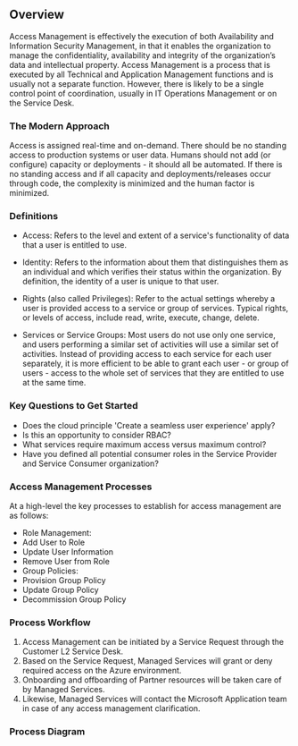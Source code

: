 ## Overview 

Access Management is effectively the execution of both Availability and Information Security Management, in that it enables the organization to manage the confidentiality, availability and integrity of the organization’s data and intellectual property. Access Management is a process that is executed by all Technical and Application Management functions and is usually not a separate function. However, there is likely to be a single control point of coordination, usually in IT Operations Management or on the Service Desk. 

 

### The Modern Approach 

Access is assigned real-time and on-demand. There should be no standing access to production systems or user data. Humans should not add (or configure) capacity or deployments - it should all be automated. If there is no standing access and if all capacity and deployments/releases occur through code, the complexity is minimized and the human factor is minimized. 

 

### Definitions 

- Access: Refers to the level and extent of a service's functionality of data that a user is entitled to use. 

- Identity: Refers to the information about them that distinguishes them as an individual and which verifies their status within the organization. By definition, the identity of a user is unique to that user. 

- Rights (also called Privileges): Refer to the actual settings whereby a user is provided access to a service or group of services. Typical rights, or levels of access, include read, write, execute, change, delete. 

- Services or Service Groups: Most users do not use only one service, and users performing a similar set of activities will use a similar set of activities. Instead of providing access to each service for each user separately, it is more efficient to be able to grant each user - or group of users - access to the whole set of services that they are entitled to use at the same time. 

 

### Key Questions to Get Started 

- Does the cloud principle 'Create a seamless user experience' apply? 
- Is this an opportunity to consider RBAC? 
- What services require maximum access versus maximum control? 
- Have you defined all potential consumer roles in the Service Provider and Service Consumer organization? 

 

### Access Management Processes 

At a high-level the key processes to establish for access management are as follows: 
 

- Role Management: 
 - Add User to Role 
 - Update User Information 
 - Remove User from Role 
- Group Policies: 
 - Provision Group Policy 
 - Update Group Policy 
 - Decommission Group Policy 

 

### Process Workflow 

1. Access Management can be initiated by a Service Request through the Customer L2 Service Desk. 
2. Based on the Service Request, Managed Services will grant or deny required access on the Azure environment. 
3. Onboarding and offboarding of Partner resources will be taken care of by Managed Services. 
4. Likewise, Managed Services will contact the Microsoft Application team in case of any access management clarification. 

### Process Diagram
